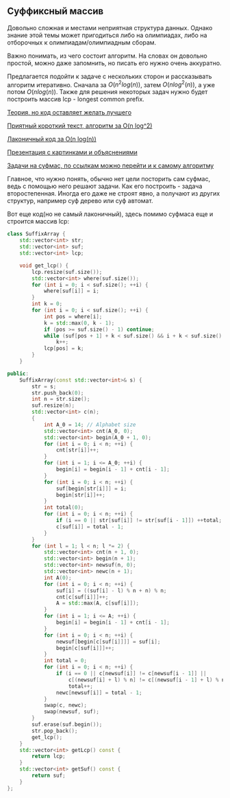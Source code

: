 ## Суффиксный массив

Довольно сложная и местами неприятная структура данных. Однако знание этой темы может пригодиться либо на олимпиадах, либо на отборочных к олимпиадам/олимпиадным сборам. 

Важно понимать, из чего состоит алгоритм. На словах он довольно простой, можно даже запомнить, но писать его нужно очень аккуратно. 

Предлагается подойти к задаче с нескольких сторон и рассказывать алгоритм итеративно. Сначала за $O(n^2 log(n))$, затем $O(n log^2(n))$, а уже потом $O(n log(n))$. Также для решения некоторых задач нужно будет построить массив lcp - longest common prefix.

[Теория, но код оставляет желать лучшего](https://ru.algorithmica.org/cs/string-structures/suffix-array/)

[Приятный короткий текст, алгоритм за O(n log^2)](https://codeforces.com/blog/entry/66540)

[Лаконичный код за O(n log(n))](https://pastebin.com/d6Fm30ZD)

[Презентация с картинками и объяснениями](https://acm.math.spbu.ru/~sk1/download/books/SuffixDataStructures.pdf)

[Задачи на суфмас, по ссылкам можно перейти и к самому алгоритму](https://neerc.ifmo.ru/wiki/index.php?title=%D0%A1%D1%83%D1%84%D1%84%D0%B8%D0%BA%D1%81%D0%BD%D1%8B%D0%B9_%D0%BC%D0%B0%D1%81%D1%81%D0%B8%D0%B2)

Главное, что нужно понять, обычно нет цели посторить сам суфмас, ведь с помощью него решают задачи. Как его построить - задача второстепенная. Иногда его даже не строят явно, а получают из других структур, например суф дерево или суф автомат.

Вот еще код(но не самый лаконичный), здесь помимо суфмаса еще и строится массив lcp:

```c++
class SuffixArray {
    std::vector<int> str;
    std::vector<int> suf;
    std::vector<int> lcp;

    void get_lcp() {
        lcp.resize(suf.size());
        std::vector<int> where(suf.size());
        for (int i = 0; i < suf.size(); ++i) {
            where[suf[i]] = i;
        }
        int k = 0;
        for (int i = 0; i < suf.size(); ++i) {
            int pos = where[i];
            k = std::max(0, k - 1);
            if (pos >= suf.size() - 1) continue;
            while (suf[pos + 1] + k < suf.size() && i + k < suf.size() && str[i + k] == str[suf[pos + 1] + k])
                k++;
            lcp[pos] = k;
        }
    }

public:
    SuffixArray(const std::vector<int>& s) {
        str = s;
        str.push_back(0);
        int n = str.size();
        suf.resize(n);
        std::vector<int> c(n);
        {
            int A_0 = 14; // Alphabet size
            std::vector<int> cnt(A_0, 0);
            std::vector<int> begin(A_0 + 1, 0);
            for (int i = 0; i < n; ++i) {
                cnt[str[i]]++;
            }
            for (int i = 1; i <= A_0; ++i) {
                begin[i] = begin[i - 1] + cnt[i - 1];
            }
            for (int i = 0; i < n; ++i) {
                suf[begin[str[i]]] = i;
                begin[str[i]]++;
            }
            int total(0);
            for (int i = 0; i < n; ++i) {
                if (i == 0 || str[suf[i]] != str[suf[i - 1]]) ++total;
                c[suf[i]] = total - 1;
            }
        }
        for (int l = 1; l < n; l *= 2) {
            std::vector<int> cnt(n + 1, 0);
            std::vector<int> begin(n + 1);
            std::vector<int> newsuf(n, 0);
            std::vector<int> newc(n + 1);
            int A(0);
            for (int i = 0; i < n; ++i) {
                suf[i] = ((suf[i] - l) % n + n) % n;
                cnt[c[suf[i]]]++;
                A = std::max(A, c[suf[i]]);
            }
            for (int i = 1; i <= A; ++i) {
                begin[i] = begin[i - 1] + cnt[i - 1];
            }
            for (int i = 0; i < n; ++i) {
                newsuf[begin[c[suf[i]]]] = suf[i];
                begin[c[suf[i]]]++;
            }
            int total = 0;
            for (int i = 0; i < n; ++i) {
                if (i == 0 || c[newsuf[i]] != c[newsuf[i - 1]] ||
                    c[(newsuf[i] + l) % n] != c[(newsuf[i - 1] + l) % n])
                    total++;
                newc[newsuf[i]] = total - 1;
            }
            swap(c, newc);
            swap(newsuf, suf);
        }
        suf.erase(suf.begin());
        str.pop_back();
        get_lcp();
    }
    std::vector<int> getLcp() const {
        return lcp;
    }
    std::vector<int> getSuf() const {
        return suf;
    }
};
```